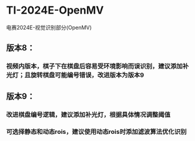 # TI-2024E-OpenMV
电赛2024E-视觉识别部分(OpenMV)
## 版本8：
### 视频内版本，棋子下在棋盘后容易受环境影响而误识别，建议添加补光灯；且旋转棋盘可能编号错误，改进版本为版本9
## 版本9：
### 改进棋盘编号逻辑，建议添加补光灯，根据具体情况调整阈值
### 可选择静态和动态rois，建议使用动态rois时添加滤波算法优化识别